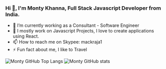 ### Hi 👋, I'm Monty Khanna, Full Stack Javascript Developer from India.


- 🔭 I’m currently working as a Consultant - Software Engineer
- 🌱 I mostly work on Javascript Projects, I love to create applications using React.
- 📫 How to reach me on Skypee: mackraja1
- ⚡ Fun fact about me, I like to Travel

![Monty GitHub Top Langs](https://github-readme-stats.vercel.app/api/top-langs?username=mackraja&show_icons=true&locale=en&layout=compact&theme=radical)
![Monty GitHub stats](https://github-readme-stats.vercel.app/api?username=mackraja&show_icons=true&theme=radical)
